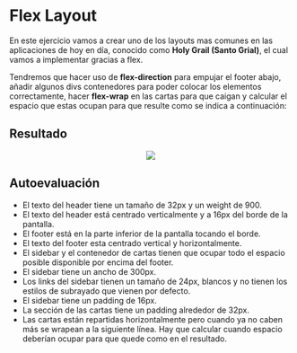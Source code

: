 # Flex Layout

En este ejercicio vamos a crear uno de los layouts mas comunes en las aplicaciones de hoy en día, conocido como **Holy Grail (Santo Grial)**, el cual vamos a implementar gracias a flex.

Tendremos que hacer uso de **flex-direction** para empujar el footer abajo, añadir algunos divs contenedores para poder colocar los elementos correctamente, hacer **flex-wrap** en las cartas para que caigan y calcular el espacio que estas ocupan para que resulte como se indica a continuación:

**Resultado**
---

<div align="center"><img src="../../../../README/flex-layout.png"/></div>

**Autoevaluación**
---

- El texto del header tiene un tamaño de 32px y un weight de 900.
- El texto del header está centrado verticalmente y a 16px del borde de la pantalla.
- El footer está en la parte inferior de la pantalla tocando el borde.
- El texto del footer esta centrado vertical y horizontalmente.
- El sidebar y el contenedor de cartas tienen que ocupar todo el espacio posible disponible por encima del footer.
- El sidebar tiene un ancho de 300px.
- Los links del sidebar tienen un tamaño de 24px, blancos y no tienen los estilos de subrayado que vienen por defecto.
- El sidebar tiene un padding de 16px.
- La sección de las cartas tiene un padding alrededor de 32px.
- Las cartas están repartidas horizontalmente pero cuando ya no caben más se wrapean a la siguiente línea. Hay que calcular cuando espacio deberían ocupar para que quede como en el resultado.